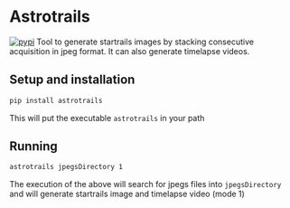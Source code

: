 # Astrotrails
[![pypi](https://shields.io/pypi/v/astrotrails.svg)](https://pypi.org/project/astrotrails/)
Tool to generate startrails images by stacking consecutive acquisition in jpeg format. It can also generate timelapse videos.

## Setup and installation

```bash
pip install astrotrails
```

This will put the executable `astrotrails` in your path 

## Running
```bash
astrotrails jpegsDirectory 1
```
The execution of the above will search for jpegs files into `jpegsDirectory` and will generate startrails image and timelapse video (mode 1)

